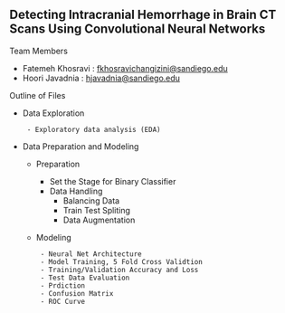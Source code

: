 ## Detecting Intracranial Hemorrhage in Brain CT Scans Using Convolutional Neural Networks
Team Members

* Fatemeh Khosravi : fkhosravichangizini@sandiego.edu
* Hoori Javadnia : hjavadnia@sandiego.edu
  
 Outline of Files

 * Data Exploration 

        - Exploratory data analysis (EDA)

 * Data Preparation and Modeling

     - Preparation

         - Set the Stage for Binary Classifier
         - Data Handling
             - Balancing Data
             - Train Test Spliting
             - Data Augmentation

      - Modeling

             - Neural Net Architecture
             - Model Training, 5 Fold Cross Validtion
             - Training/Validation Accuracy and Loss
             - Test Data Evaluation
             - Prdiction 
             - Confusion Matrix
             - ROC Curve
